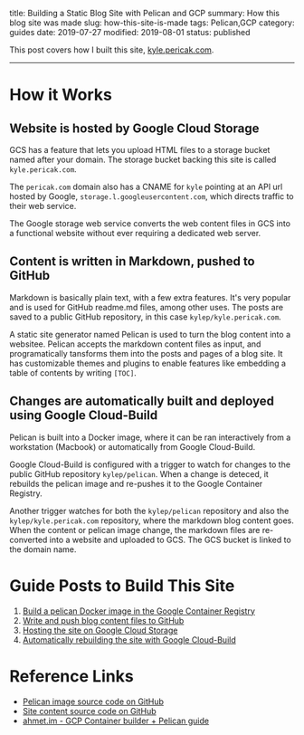 title: Building a Static Blog Site with Pelican and GCP
summary: How this blog site was made
slug: how-this-site-is-made
tags: Pelican,GCP
category: guides
date: 2019-07-27
modified: 2019-08-01
status: published


This post covers how I built this site, [kyle.pericak.com](/).

---

# How it Works

## Website is hosted by Google Cloud Storage
GCS has a feature that lets you upload HTML files to a storage bucket named
after your domain. The storage bucket backing this site is called
`kyle.pericak.com`.

The `pericak.com` domain also has a CNAME for `kyle` pointing at an API url
hosted by Google, `storage.l.googleusercontent.com`, which directs traffic to
their web service.

The Google storage web service converts the web content files in GCS into a
functional website without ever requiring a dedicated web server.


## Content is written in Markdown, pushed to GitHub
Markdown is basically plain text, with a few extra features. It's very popular
and is used for GitHub readme.md files, among other uses. The posts are saved
to a public GitHub repository, in this case `kylep/kyle.pericak.com`.

A static site generator named Pelican is used to turn the blog content into a
websitee. Pelican accepts the markdown content files as input, and
programatically tansforms them into the posts and pages of a blog site. It
has customizable themes and plugins to enable features like embedding a table
of contents by writing `[TOC]`.


## Changes are automatically built and deployed using Google Cloud-Build
Pelican is built into a Docker image, where it can be ran interactively from a
workstation (Macbook) or automatically from Google Cloud-Build.

Google Cloud-Build is configured with a trigger to watch for changes to the
public GitHub repository `kylep/pelican`. When a change is deteced, it rebuilds
the pelican image and re-pushes it to the Google Container Registry.

Another trigger watches for both the `kylep/pelican` repository and also the
`kylep/kyle.pericak.com` repository, where the markdown blog content goes. When
the content or pelican image change, the markdown files are re-converted into
a website and uploaded to GCS. The GCS bucket is linked to the domain name.


# Guide Posts to Build This Site
1. [Build a pelican Docker image in the Google Container Registry](/build-pelican-image-gcr.html)
1. [Write and push blog content files to GitHub](/write-pelican-post.html)
1. [Hosting the site on Google Cloud Storage](/gcs-static-website.html)
1. [Automatically rebuilding the site with Google Cloud-Build](/cloud-build-static-site.html)


# Reference Links
- [Pelican image source code on GitHub](https://github.com/kylep/pelican)
- [Site content source code on GitHub](https://github.com/kylep/kyle.pericak.com)
- [ahmet.im - GCP Container builder + Pelican guide](https://ahmet.im/blog/using-google-cloud-storage-for-my-blog/)
